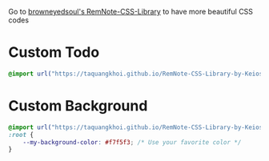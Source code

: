 Go to [browneyedsoul's RemNote-CSS-Library](https://github.com/browneyedsoul/RemNote-CSS-Library) to have more beautiful CSS codes

# Custom Todo
```css
@import url("https://taquangkhoi.github.io/RemNote-CSS-Library-by-Keios/Custom-Todo.css");
```
# Custom Background
```css
@import url("https://taquangkhoi.github.io/RemNote-CSS-Library-by-Keios/Custom-Background.css");
:root {
    --my-background-color: #f7f5f3; /* Use your favorite color */
}
```
